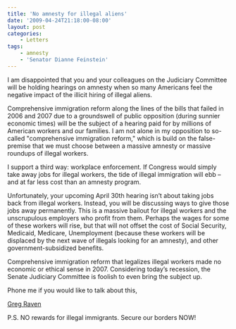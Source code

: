 ```yaml
---
title: 'No amnesty for illegal aliens'
date: '2009-04-24T21:18:00-08:00'
layout: post
categories:
    - Letters
tags:
    - amnesty
    - 'Senator Dianne Feinstein'
---
```


I am disappointed that you and your colleagues on the Judiciary Committee will be holding hearings on amnesty when so many Americans feel the negative impact of the illicit hiring of illegal aliens.

Comprehensive immigration reform along the lines of the bills that failed in 2006 and 2007 due to a groundswell of public opposition (during sunnier economic times) will be the subject of a hearing paid for by millions of American workers and our families. I am not alone in my opposition to so-called "comprehensive immigration reform," which is build on the false-premise that we must choose between a massive amnesty or massive roundups of illegal workers.

I support a third way: workplace enforcement. If Congress would simply take away jobs for illegal workers, the tide of illegal immigration will ebb – and at far less cost than an amnesty program.

Unfortunately, your upcoming April 30th hearing isn’t about taking jobs back from illegal workers. Instead, you will be discussing ways to give those jobs away permanently. This is a massive bailout for illegal workers and the unscrupulous employers who profit from them. Perhaps the wages for some of these workers will rise, but that will not offset the cost of Social Security, Medicaid, Medicare, Unemployment (because these workers will be displaced by the next wave of illegals looking for an amnesty), and other government-subsidized benefits.

Comprehensive immigration reform that legalizes illegal workers made no economic or ethical sense in 2007. Considering today’s recession, the Senate Judiciary Committee is foolish to even bring the subject up.

Phone me if you would like to talk about this,

[Greg Raven](https://www.gregraven.org/)

P.S. NO rewards for illegal immigrants. Secure our borders NOW!